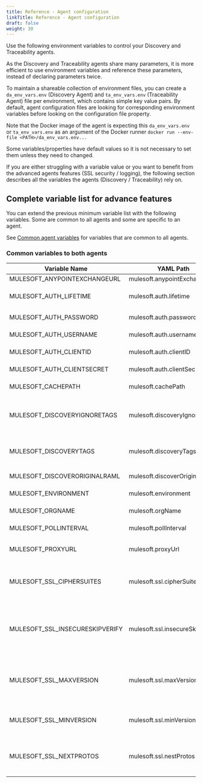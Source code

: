 ```yaml
---
title: Reference - Agent configuration
linkTitle: Reference - Agent configuration
draft: false
weight: 30
---
```

Use the following environment variables to control your Discovery and Traceability agents.

As the Discovery and Traceability agents share many parameters, it is more efficient to use environment variables and reference these parameters, instead of declaring parameters twice.

To maintain a shareable collection of environment files, you can create a `da_env_vars.env` (Discovery Agent) and `ta_env_vars.env` (Traceability Agent) file per environment, which contains simple key value pairs.  By default, agent configuration files are looking for corresponding environment variables before looking on the configuration file property.
  
Note that the Docker image of the agent is expecting this `da_env_vars.env` or `ta_env_vars.env` as an argument of the Docker runner `docker run --env-file <PATH>/da_env_vars.env...`

Some variables/properties have default values so it is not necessary to set them unless they need to changed.

If you are either struggling with a variable value or you want to benefit from the advanced agents features (SSL security / logging), the following section describes all the variables the agents (Discovery / Traceability) rely on.

## Complete variable list for advance features

You can extend the previous minimum variable list with the following variables. Some are common to all agents and some are specific to an agent.

See [Common agent variables](/docs/connect_manage_environ/connected_agent_common_reference/agent-variables#agent-variables) for variables that are common to all agents.

### Common variables to both agents

| Variable Name          | YAML Path             | Description        | **Location** / *Default*     |
| ---------------------- | --------------------- | ------------------ | ---------------------------- |
| MULESOFT_ANYPOINTEXCHANGEURL | mulesoft.anypointExchangeUrl | MuleSoft AnyPoint Exchange URL. | <https://anypoint.mulesoft.com> |
| MULESOFT_AUTH_LIFETIME          | mulesoft.auth.lifetime          | The session lifetime. The agent will automatically refresh the access token as it approaches the end of its lifetime.  | 60m |
| MULESOFT_AUTH_PASSWORD          | mulesoft.auth.password          | The password for the MuleSoft AnyPoint username created for this agent. |          |
| MULESOFT_AUTH_USERNAME          | mulesoft.auth.username          | The MuleSoft AnyPoint username created for this agent.  |    |
| MULESOFT_AUTH_CLIENTID          | mulesoft.auth.clientID          | The client id of a defined  connected app with all of the necessary permissions.  |     |
| MULESOFT_AUTH_CLIENTSECRET      | mulesoft.auth.clientSecret      | The client secret of a defined  connected app with all of the necessary permissions.   |     |
| MULESOFT_CACHEPATH              | mulesoft.cachePath              | Path entry to store stateful cache between agent invocations.   | /data  |
| MULESOFT_DISCOVERYIGNORETAGS    | mulesoft.discoveryIgnoreTags    | Comma-separated black list of tags that, if any are present, will prevent an API being published to Amplify Central. Take precedence over MULESOFT_DISCOVERYTAGS.  | (empty tag list)  |
| MULESOFT_DISCOVERYTAGS          | mulesoft.discoveryTags          | Comma-separated list of tags that, if any are present, will allow an API to be published to Amplify Central. All APIs are discovered if not tags are specified.  | (empty tag list)  |
| MULESOFT_DISCOVERORIGINALRAML   | mulesoft.discoverOriginalRAML   | Set to true if the agent should discover the Assets that were created in RAML as RAML.   | false   |
| MULESOFT_ENVIRONMENT            | mulesoft.environment            | The MuleSoft AnyPoint Exchange the agent connects to, e.g., Sandbox.   |    |
| MULESOFT_ORGNAME                | mulesoft.orgName                | The MuleSoft AnyPoint Business Unit the agent connects to.   |     |
| MULESOFT_POLLINTERVAL           | mulesoft.pollInterval           | The frequency in which MuleSoft API Manager is polled for new endpoints.   | 60s  |
| MULESOFT_PROXYURL               | mulesoft.proxyUrl               | The url for the proxy for API Manager (e.g. `<http://username:password@hostname:port>`). If empty, no proxy is defined.   | Internally, this value defaults to empty  |
| MULESOFT_SSL_CIPHERSUITES       | mulesoft.ssl.cipherSuites       | An array of strings. It is a list of supported cipher suites for TLS versions up to TLS 1.2. If CipherSuites is nil, a default list of secure cipher suites is used, with a preference order based on hardware performance.  | See [Administer gent security](https://docs.axway.com/bundle/amplify-central/page/docs/connect_manage_environ/connected_agent_common_reference/agent_security/index.html) for default cipher suite settings |
| MULESOFT_SSL_INSECURESKIPVERIFY | mulesoft.ssl.insecureSkipVerify | InsecureSkipVerify controls whether a client verifies the server's certificate chain and host name. If InsecureSkipVerify is true, TLS accepts any certificate presented by the server and any host name in that certificate. In this mode, TLS is susceptible to man-in-the-middle attacks. | Internally defaulted to false  |
| MULESOFT_SSL_MAXVERSION         | mulesoft.ssl.maxVersion         | String value for the maximum SSL/TLS version that is acceptable. If empty, then the maximum version supported by this package is used, which is currently TLS 1.3. Allowed values are: TLS1.0, TLS1.1, TLS1.2, TLS1.3   | Internally, this value defaults to empty |
| MULESOFT_SSL_MINVERSION         | mulesoft.ssl.minVersion         | String value for the minimum SSL/TLS version that is acceptable. If zero, empty TLS 1.0 is taken as the minimum. Allowed values are: TLS1.0, TLS1.1, TLS1.2, TLS1.3  | Internally, the value defaults to TLS1.2  |
| MULESOFT_SSL_NEXTPROTOS         | mulesoft.ssl.nestProtos         | An array of strings. It is a list of supported application level protocols, in order of preference, based on the ALPN protocol list. Allowed values are: h2, htp/1.0, http/1.1, h2c | Internally empty. Default negotiation. |